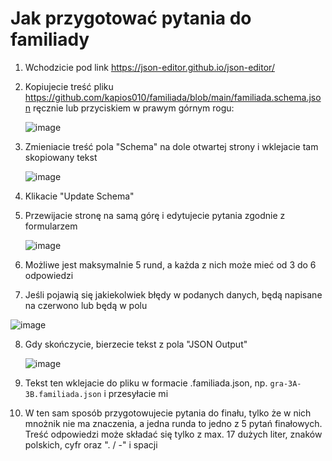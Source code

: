 # Jak przygotować pytania do familiady

1. Wchodzicie pod link https://json-editor.github.io/json-editor/

2. Kopiujecie treść pliku https://github.com/kapios010/familiada/blob/main/familiada.schema.json ręcznie lub przyciskiem w prawym górnym rogu:

   ![image](https://github.com/user-attachments/assets/e30c2afa-4d0e-44bc-bf8e-d79948263826)

3. Zmieniacie treść pola "Schema" na dole otwartej strony i wklejacie tam skopiowany tekst

   ![image](https://github.com/user-attachments/assets/e347b13e-c4fb-436b-a41a-d57a12be5e57)

4. Klikacie "Update Schema"

5. Przewijacie stronę na samą górę i edytujecie pytania zgodnie z formularzem

   ![image](https://github.com/user-attachments/assets/bab69ab9-b068-462f-bacf-f4cf02fe7ac0)

6. Możliwe jest maksymalnie 5 rund, a każda z nich może mieć od 3 do 6 odpowiedzi

7. Jeśli pojawią się jakiekolwiek błędy w podanych danych, będą napisane na czerwono lub będą w polu

![image](https://github.com/user-attachments/assets/9e9fd68e-7310-4a94-b5a8-a0889a7af2cc)

8. Gdy skończycie, bierzecie tekst z pola "JSON Output"

   ![image](https://github.com/user-attachments/assets/2bd1c467-fbd1-49f8-8ee2-e58c5573bfad)

9. Tekst ten wklejacie do pliku w formacie .familiada.json, np. `gra-3A-3B.familiada.json` i przesyłacie mi

10. W ten sam sposób przygotowujecie pytania do finału, tylko że w nich mnożnik nie ma znaczenia, a jedna runda to jedno z 5 pytań finałowych. Treść odpowiedzi może składać się tylko z max. 17 dużych liter, znaków polskich, cyfr oraz ". / -" i spacji
